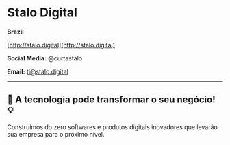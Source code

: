 # Stalo Digital

**Brazil**

[http://stalo.digital](http://stalo.digital)

**Social Media:** @curtastalo

**Email:** [ti@stalo.digital](mailto:ti@stalo.digital)

---

## 🚀 A tecnologia pode transformar o seu negócio! 💡

Construímos do zero softwares e produtos digitais inovadores que levarão sua empresa para o próximo nível.
